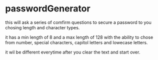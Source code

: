 # passwordGenerator
this will ask a series of comfirm questions to secure a password to you chosing length and character types.

it has a min length of 8 and a max length of 128 with the ability to chose from number, special characters, capitol letters and lowecase letters.

it wil be different everytime after you clear the text and start over.